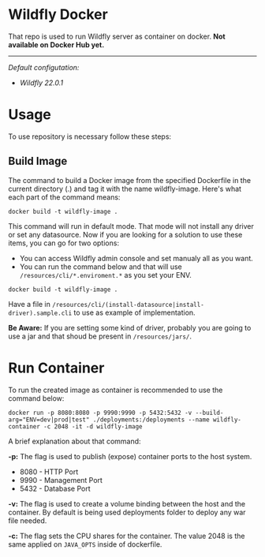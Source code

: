 # Wildfly Docker

That repo is used to run Wildfly server as container on docker. **Not available on Docker Hub yet.**

---

_Default configutation:_

- _Wildfly 22.0.1_

# Usage

To use repository is necessary follow these steps:

## Build Image

The command to build a Docker image from the specified Dockerfile in the current directory (.) and tag it with the name wildfly-image. Here's what each part of the command means:

```
docker build -t wildfly-image .
```

This command will run in default mode. That mode will not install any driver or set any datasource. Now if you are looking for a solution to use these items, you can go for two options:

- You can access Wildfly admin console and set manualy all as you want.
- You can run the command below and that will use `/resources/cli/*.enviroment.*` as you set your ENV.

```
docker build -t wildfly-image .
```

Have a file in `/resources/cli/(install-datasource|install-driver).sample.cli` to use as example of implementation.

**Be Aware:** If you are setting some kind of driver, probably you are going to use a jar and that shoud be present in `/resources/jars/`.

# Run Container

To run the created image as container is recommended to use the command below:

```
docker run -p 8080:8080 -p 9990:9990 -p 5432:5432 -v --build-arg="ENV=dev|prod|test" ./deployments:/deployments --name wildfly-container -c 2048 -it -d wildfly-image
```

A brief explanation about that command:

**-p:** The flag is used to publish (expose) container ports to the host system.

- 8080 - HTTP Port
- 9990 - Management Port
- 5432 - Database Port

**-v:** The flag is used to create a volume binding between the host and the container. By default is being used deployments folder to deploy any war file needed.

**-c:** The flag sets the CPU shares for the container. The value 2048 is the same applied on `JAVA_OPTS` inside of dockerfile.
